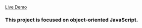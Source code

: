 [Live Demo](https://dereakif.github.io/mywatchlist/)
### This project is focused on object-oriented JavaScript.
